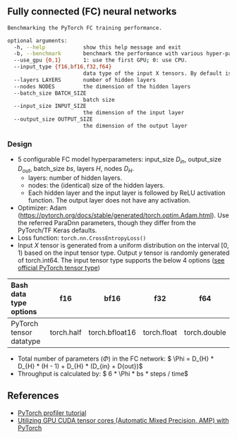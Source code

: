 ## Fully connected (FC) neural networks

```bash
Benchmarking the PyTorch FC training performance.

optional arguments:
  -h, --help            show this help message and exit
  -b, --benchmark       benchmark the performance with various hyper-parameters
  --use_gpu {0,1}       1: use the first GPU; 0: use CPU.
  --input_type {f16,bf16,f32,f64}
                        data type of the input X tensors. By default is 'f32'.
  --layers LAYERS       number of hidden layers
  --nodes NODES         the dimension of the hidden layers
  --batch_size BATCH_SIZE
                        batch size
  --input_size INPUT_SIZE
                        the dimension of the input layer
  --output_size OUTPUT_SIZE
                        the dimension of the output layer
```

### Design

- 5 configurable FC model hyperparameters: input_size $D_{in}$, output_size $D_{out}$,
  batch_size $bs$, layers $H$, nodes $D_{H}$.
  - layers: number of hidden layers.
  - nodes: the (identical) size of the hidden layers.
  - Each hidden layer and the input layer is followed by ReLU activation function. The
    output layer does not have any activation.
- Optimizer: Adam (https://pytorch.org/docs/stable/generated/torch.optim.Adam.html).
  Use the referred ParaDnn parameters, though they differ from the PyTorch/TF Keras defaults.
- Loss function: `torch.nn.CrossEntropyLoss()`
- Input $X$ tensor is generated from a uniform distribution on the interval [0, 1) based on
  the input tensor type. Output $y$ tensor is randomly generated of torch.int64.
  The input tensor type supports the below 4 options
  ([see official PyTorch tensor type](https://pytorch.org/docs/stable/tensors.html#data-types))


| Bash data type options  |    f16     |      bf16      |     f32     |     f64      |
|:------------------------|:----------:|:--------------:|:-----------:|:------------:|
| PyTorch tensor datatype | torch.half | torch.bfloat16 | torch.float | torch.double |

- Total number of parameters ($\Phi$) in the FC network:
  $ \Phi = D_{H} * D_{H} * (H - 1) + D_{H} * (D_{in} + D{out})$
- Throughput is calculated by: $ 6 * \Phi * bs * steps / time$


## References

- [PyTorch profiler tutorial](https://pytorch.org/tutorials/recipes/recipes/profiler_recipe.html)
- [Utilizing GPU CUDA tensor cores (Automatic Mixed Precision, AMP) with PyTorch](https://pytorch.org/tutorials/recipes/recipes/amp_recipe.html)

